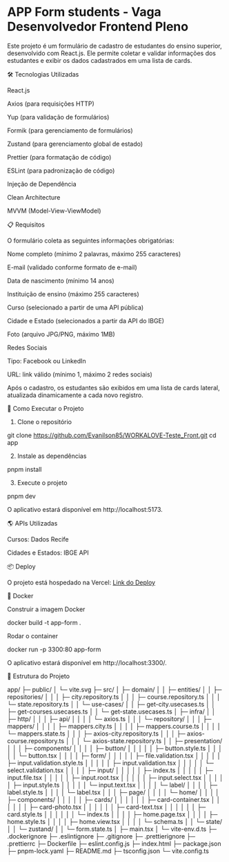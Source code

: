 # APP Form students - Vaga Desenvolvedor Frontend Pleno

Este projeto é um formulário de cadastro de estudantes do ensino superior, desenvolvido com React.js. Ele permite coletar e validar informações dos estudantes e exibir os dados cadastrados em uma lista de cards.

🛠️ Tecnologias Utilizadas

React.js

Axios (para requisições HTTP)

Yup (para validação de formulários)

Formik (para gerenciamento de formulários)

Zustand (para gerenciamento global de estado)

Prettier (para formatação de código)

ESLint (para padronização de código)

Injeção de Dependência

Clean Architecture

MVVM (Model-View-ViewModel)

📋 Requisitos

O formulário coleta as seguintes informações obrigatórias:

Nome completo (mínimo 2 palavras, máximo 255 caracteres)

E-mail (validado conforme formato de e-mail)

Data de nascimento (mínimo 14 anos)

Instituição de ensino (máximo 255 caracteres)

Curso (selecionado a partir de uma API pública)

Cidade e Estado (selecionados a partir da API do IBGE)

Foto (arquivo JPG/PNG, máximo 1MB)

Redes Sociais

Tipo: Facebook ou LinkedIn

URL: link válido (mínimo 1, máximo 2 redes sociais)

Após o cadastro, os estudantes são exibidos em uma lista de cards lateral, atualizada dinamicamente a cada novo registro.

🚀 Como Executar o Projeto

1. Clone o repositório

git clone https://github.com/Evanilson85/WORKALOVE-Teste_Front.git
cd app

2. Instale as dependências

pnpm install

3. Execute o projeto

pnpm dev

O aplicativo estará disponível em http://localhost:5173.

🌎 APIs Utilizadas

Cursos: Dados Recife

Cidades e Estados: IBGE API

📦 Deploy

O projeto está hospedado na Vercel: [Link do Deploy](https://workalove-teste-front.vercel.app/)

🐳 Docker

Construir a imagem Docker

docker build -t app-form .

Rodar o container

docker run -p 3300:80 app-form

O aplicativo estará disponível em http://localhost:3300/.

📂 Estrutura do Projeto

app/
├─ public/
│ └─ vite.svg
├─ src/
│ ├─ domain/
│ │ ├─ entities/
│ │ ├─ repositories/
│ │ │ ├─ city.repository.ts
│ │ │ ├─ course.repository.ts
│ │ │ └─ state.repository.ts
│ │ └─ use-cases/
│ │ ├─ get-city.usecases.ts
│ │ ├─ get-courses.usecases.ts
│ │ └─ get-state.usecases.ts
│ ├─ infra/
│ │ ├─ http/
│ │ │ ├─ api/
│ │ │ │ └─ axios.ts
│ │ │ └─ repository/
│ │ │ ├─ mappers/
│ │ │ │ ├─ mappers.city.ts
│ │ │ │ ├─ mappers.course.ts
│ │ │ │ └─ mappers.state.ts
│ │ │ ├─ axios-city.repository.ts
│ │ │ ├─ axios-course.repository.ts
│ │ │ └─ axios-state.repository.ts
│ │ ├─ presentation/
│ │ │ ├─ components/
│ │ │ │ ├─ button/
│ │ │ │ │ ├─ button.style.ts
│ │ │ │ │ └─ button.tsx
│ │ │ │ ├─ form/
│ │ │ │ │ ├─ file.validation.tsx
│ │ │ │ │ ├─ input.validation.style.ts
│ │ │ │ │ ├─ input.validation.tsx
│ │ │ │ │ └─ select.validation.tsx
│ │ │ │ ├─ input/
│ │ │ │ │ ├─ index.ts
│ │ │ │ │ ├─ input.file.tsx
│ │ │ │ │ ├─ input.root.tsx
│ │ │ │ │ ├─ input.select.tsx
│ │ │ │ │ ├─ input.style.ts
│ │ │ │ │ └─ input.text.tsx
│ │ │ │ └─ label/
│ │ │ │ ├─ label.style.ts
│ │ │ │ └─ label.tsx
│ │ │ ├─ page/
│ │ │ │ └─ home/
│ │ │ │ ├─ components/
│ │ │ │ │ ├─ cards/
│ │ │ │ │ │ ├─ card-container.tsx
│ │ │ │ │ │ ├─ card-photo.tsx
│ │ │ │ │ │ ├─ card-text.tsx
│ │ │ │ │ │ ├─ card.style.ts
│ │ │ │ │ │ └─ index.ts
│ │ │ │ ├─ home.page.tsx
│ │ │ │ ├─ home.style.ts
│ │ │ │ ├─ home.view.tsx
│ │ │ │ └─ schema.ts
│ │ └─ state/
│ │ └─ zustand/
│ │ └─ form.state.ts
│ ├─ main.tsx
│ └─ vite-env.d.ts
├─ .dockerignore
├─ .eslintignore
├─ .gitignore
├─ .prettierignore
├─ .prettierrc
├─ Dockerfile
├─ eslint.config.js
├─ index.html
├─ package.json
├─ pnpm-lock.yaml
├─ README.md
├─ tsconfig.json
└─ vite.config.ts
